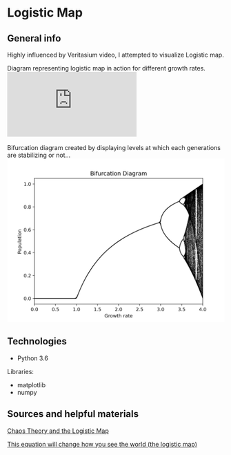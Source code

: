 # Logistic Map
## General info
Highly influenced by Veritasium video, I attempted to visualize Logistic map.

Diagram representing logistic map in action for different growth rates.
![alt text](https://github.com/SSketcher/Python---Scripts/blob/master/Logistic--map/Logistic_map.py?raw=true)

Bifurcation diagram created by displaying levels at which each generations are stabilizing or not...
![alt text](https://github.com/SSketcher/Python---Scripts/blob/master/Logistic--map/bifurcation%20_diagram.png?raw=true)


## Technologies
* Python 3.6

Libraries:
* matplotlib
* numpy

## Sources and helpful materials
[Chaos Theory and the Logistic Map](https://geoffboeing.com/2015/03/chaos-theory-logistic-map/)

[This equation will change how you see the world (the logistic map)](https://www.youtube.com/watch?v=ovJcsL7vyrk)
